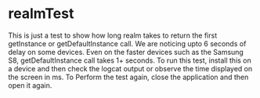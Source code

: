 # realmTest

This is just a test to show how long realm takes to return the first getInstance or getDefaultInstance call. We are noticing upto 6 seconds of delay on some devices. Even on the faster devices such as the Samsung S8, getDefaultInstance call takes 1+ seconds. To run this test, install this on a device and then check the logcat output or observe the time displayed on the screen in ms. To Perform the test again, close the application and then open it again. 
